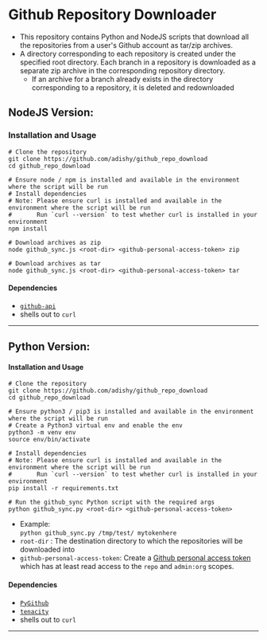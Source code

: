 # Github Repository Downloader

* This repository contains Python and NodeJS scripts that download all the repositories from a user's Github account as tar/zip archives.
* A directory corresponding to each repository is created under the specified root directory. Each branch in a repository is downloaded as 
  a separate zip archive in the corresponding repository directory. 
  * If an archive for a branch already exists in the directory corresponding to a repository, it is deleted and redownloaded

## NodeJS Version:

### Installation and Usage
```
# Clone the repository
git clone https://github.com/adishy/github_repo_download
cd github_repo_download

# Ensure node / npm is installed and available in the environment where the script will be run
# Install dependencies
# Note: Please ensure curl is installed and available in the environment where the script will be run
#       Run `curl --version` to test whether curl is installed in your environment
npm install

# Download archives as zip
node github_sync.js <root-dir> <github-personal-access-token> zip

# Download archives as tar
node github_sync.js <root-dir> <github-personal-access-token> tar
```
#### Dependencies
* [`github-api`](https://www.npmjs.com/package/github-api)
* shells out to `curl`

--- 

## Python Version:
  
#### Installation and Usage
```
# Clone the repository
git clone https://github.com/adishy/github_repo_download
cd github_repo_download

# Ensure python3 / pip3 is installed and available in the environment where the script will be run
# Create a Python3 virtual env and enable the env
python3 -m venv env
source env/bin/activate

# Install dependencies
# Note: Please ensure curl is installed and available in the environment where the script will be run
#       Run `curl --version` to test whether curl is installed in your environment
pip install -r requirements.txt

# Run the github_sync Python script with the required args
python github_sync.py <root-dir> <github-personal-access-token>
```

* Example:  
  `python github_sync.py /tmp/test/ mytokenhere`
* `root-dir` : The destination directory to which the repositories will be downloaded into
* `github-personal-access-token`: Create a [Github personal access token](https://docs.github.com/en/github/authenticating-to-github/keeping-your-account-and-data-secure/creating-a-personal-access-token) 
   which has at least read access to the `repo` and `admin:org` scopes.
   
#### Dependencies
* [`PyGithub`](https://github.com/PyGithub/PyGithub)
* [`tenacity`](https://tenacity.readthedocs.io/en/latest/)
* shells out to `curl`

---
